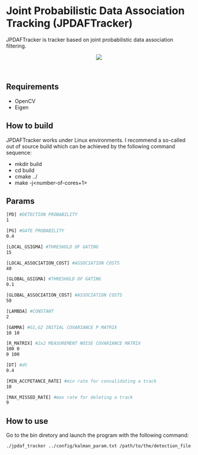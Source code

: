 # Joint Probabilistic Data Association Tracking (JPDAFTracker)
JPDAFTracker is tracker based on joint probabilistic data association filtering.

<p align="center">
<a href="https://www.youtube.com/watch?v=KlXpaKh8hDY"  target="_blank"><img src="https://img.youtube.com/vi/KlXpaKh8hDY/0.jpg"/></a>
</p>
<br>

## Requirements
* OpenCV
* Eigen

## How to build

JPDAFTracker works under Linux environments. I recommend a so-called out of source build which can be achieved by the following command sequence:

* mkdir build
* cd build
* cmake ../
* make -j<number-of-cores+1>

## Params
```bash
[PD] #DETECTION PROBABILITY
1

[PG] #GATE PROBABILITY
0.4

[LOCAL_GSIGMA] #THRESHOLD OF GATING
15

[LOCAL_ASSOCIATION_COST] #ASSOCIATION COSTS
40

[GLOBAL_GSIGMA] #THRESHOLD OF GATING
0.1

[GLOBAL_ASSOCIATION_COST] #ASSOCIATION COSTS
50

[LAMBDA] #CONSTANT
2

[GAMMA] #G1,G2 INITIAL COVARIANCE P MATRIX
10 10

[R_MATRIX] #2x2 MEASUREMENT NOISE COVARIANCE MATRIX
100 0
0 100

[DT] #dt
0.4

[MIN_ACCPETANCE_RATE] #min rate for convalidating a track
10

[MAX_MISSED_RATE] #max rate for deleting a track
9
```

## How to use

Go to the bin diretory and launch the program with the following command:
```bash
./jpdaf_tracker ../config/kalman_param.txt /path/to/the/detection_file.txt /path/to/the/image_folder 
```
